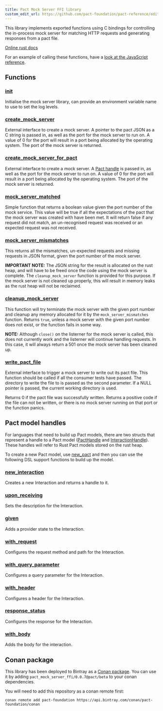 ```yaml
---
title: Pact Mock Server FFI library
custom_edit_url: https://github.com/pact-foundation/pact-reference/edit/master/rust/pact_mock_server_ffi/README.md
---
```

<!-- This file has been synced from the pact-foundation/pact-reference repository. Please do not edit it directly. The URL of the source file can be found in the custom_edit_url value above -->

This library implements exported functions using C bindings for controlling the in-process mock server for 
matching HTTP requests and generating responses from a pact file.

[Online rust docs](https://docs.rs/pact_mock_server_ffi/)

For an example of calling these functions, have a [look at the JavaScript reference](../../../javascript/README.md).

## Functions

### [init](https://docs.rs/pact_mock_server_ffi/0.0.1/pact_mock_server_ffi/fn.init.html)

Initialise the mock server library, can provide an environment variable name to use to set the log levels.

### [create_mock_server](https://docs.rs/pact_mock_server_ffi/0.0.1/pact_mock_server_ffi/fn.create_mock_server.html)

External interface to create a mock server. A pointer to the pact JSON as a C string is passed in,
as well as the port for the mock server to run on. A value of 0 for the port will result in a
port being allocated by the operating system. The port of the mock server is returned.

### [create_mock_server_for_pact](https://docs.rs/pact_mock_server_ffi/0.0.1/pact_mock_server_ffi/fn.create_mock_server_for_pact.html)

External interface to create a mock server. A [Pact handle](https://docs.rs/pact_mock_server_ffi/0.0.1/pact_mock_server_ffi/handles/struct.PactHandle.html) is passed in, as well as the port for the mock server to run on. 
A value of 0 for the port will result in a port being allocated by the operating system. The port of the mock server is returned.

### [mock_server_matched](https://docs.rs/pact_mock_server_ffi/0.0.1/pact_mock_server_ffi/fn.mock_server_matched.html)

Simple function that returns a boolean value given the port number of the mock service. This value will be true if all
the expectations of the pact that the mock server was created with have been met. It will return false if any request did
not match, an un-recognised request was received or an expected request was not received.

### [mock_server_mismatches](http://www.pact.io/reference/rust/libpact_mock_server-docs-latest/pact_mock_server/fn.mock_server_mismatches.html)

This returns all the mismatches, un-expected requests and missing requests in JSON format, given the port number of the
mock server.

**IMPORTANT NOTE:** The JSON string for the result is allocated on the rust heap, and will have to be freed once the
code using the mock server is complete. The `cleanup_mock_server` function is provided for this purpose. If the mock
server is not cleaned up properly, this will result in memory leaks as the rust heap will not be reclaimed.

### [cleanup_mock_server](https://docs.rs/pact_mock_server_ffi/0.0.1/pact_mock_server_ffi/fn.mock_server_mismatches.html)

This function will try terminate the mock server with the given port number and cleanup any memory allocated for it by
the `mock_server_mismatches` function. Returns `true`, unless a mock server with the given port number does not exist,
or the function fails in some way.

**NOTE:** Although `close()` on the listerner for the mock server is called, this does not currently work and the
listerner will continue handling requests. In this case, it will always return a 501 once the mock server has been
cleaned up.

### [write_pact_file](https://docs.rs/pact_mock_server_ffi/0.0.1/pact_mock_server_ffi/fn.write_pact_file.html)

External interface to trigger a mock server to write out its pact file. This function should
be called if all the consumer tests have passed. The directory to write the file to is passed
as the second parameter. If a NULL pointer is passed, the current working directory is used.

Returns 0 if the pact file was successfully written. Returns a positive code if the file can
not be written, or there is no mock server running on that port or the function panics.

## Pact model handles

For languages that need to build up Pact models, there are two structs that represent a handle to a Pact model 
([PactHandle](https://docs.rs/pact_mock_server_ffi/0.0.1/pact_mock_server_ffi/handles/struct.PactHandle.html) and 
[InteractionHandle](https://docs.rs/pact_mock_server_ffi/0.0.1/pact_mock_server_ffi/handles/struct.InteractionHandle.html)). These handles
will refer to Rust Pact models stored on the rust heap.

To create a new Pact model, use [new_pact](https://docs.rs/pact_mock_server_ffi/0.0.1/pact_mock_server_ffi/fn.new_pact.html) and
then you can use the following DSL support functions to build up the model.

### [new_interaction](https://docs.rs/pact_mock_server_ffi/0.0.1/pact_mock_server_ffi/fn.new_interaction.html)

Creates a new Interaction and returns a handle to it.

### [upon_receiving](https://docs.rs/pact_mock_server_ffi/0.0.1/pact_mock_server_ffi/fn.upon_receiving.html)

Sets the description for the Interaction.

### [given](https://docs.rs/pact_mock_server_ffi/0.0.1/pact_mock_server_ffi/fn.given.html)

Adds a provider state to the Interaction.

### [with_request](https://docs.rs/pact_mock_server_ffi/0.0.1/pact_mock_server_ffi/fn.with_request.html)

Configures the request method and path for the Interaction.

### [with_query_parameter](https://docs.rs/pact_mock_server_ffi/0.0.1/pact_mock_server_ffi/fn.with_query_parameter.html)

Configures a query parameter for the Interaction.

### [with_header](https://docs.rs/pact_mock_server_ffi/0.0.1/pact_mock_server_ffi/fn.with_header.html)

Configures a header for the Interaction.

### [response_status](https://docs.rs/pact_mock_server_ffi/0.0.1/pact_mock_server_ffi/fn.response_status.html)

Configures the response for the Interaction.

### [with_body](https://docs.rs/pact_mock_server_ffi/0.0.1/pact_mock_server_ffi/fn.with_body.html)

Adds the body for the interaction.

## Conan package

This library has been deployed to Bintray as a [Conan package](https://bintray.com/pact-foundation/conan/pact_mock_server_ffi%3Apact).
You can use it by adding `pact_mock_server_ffi/0.0.7@pact/beta` to your conan dependencies. 

You will need to add this repository as a conan remote first:

```console
conan remote add pact-foundation https://api.bintray.com/conan/pact-foundation/conan
```
